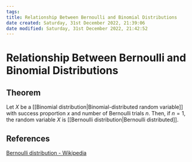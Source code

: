 ```yaml
---
tags: 
title: Relationship Between Bernoulli and Binomial Distributions
date created: Saturday, 31st December 2022, 21:39:06
date modified: Saturday, 31st December 2022, 21:42:52
---
```


# Relationship Between Bernoulli and Binomial Distributions

## Theorem

Let $X$ be a [[Binomial distribution|Binomial-distributed random variable]] with success proportion $x$ and number of Bernoulli trials $n$. Then, if $n=1$, the random variable $X$ is [[Bernoulli distribution|Bernoulli distributed]].

## References

[Bernoulli distribution - Wikipedia](https://en.wikipedia.org/wiki/Bernoulli_distribution)